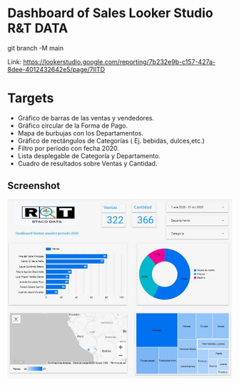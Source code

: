 # Dashboard of Sales Looker Studio R&T DATA

git branch -M main

Link: https://lookerstudio.google.com/reporting/7b232e9b-c157-427a-8dee-4012432642e5/page/7IlTD

# Targets

* Gráfico de barras de las ventas y vendedores.
* Gráfico circular de la Forma de Pago.
* Mapa de burbujas con los Departamentos.
* Gráfico de rectángulos de Categorías ( Ej. bebidas, dulces,etc.)
* Filtro por período con fecha 2020.
* Lista desplegable de Categoría y Departamento.
* Cuadro de resultados sobre Ventas y Cantidad.

## Screenshot

![](dashboard.jpg)
